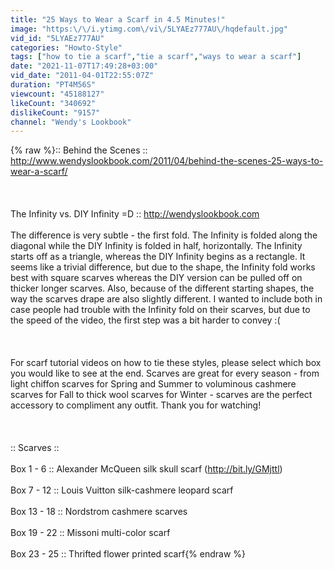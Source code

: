 ```yaml
---
title: "25 Ways to Wear a Scarf in 4.5 Minutes!"
image: "https:\/\/i.ytimg.com\/vi\/5LYAEz777AU\/hqdefault.jpg"
vid_id: "5LYAEz777AU"
categories: "Howto-Style"
tags: ["how to tie a scarf","tie a scarf","ways to wear a scarf"]
date: "2021-11-07T17:49:28+03:00"
vid_date: "2011-04-01T22:55:07Z"
duration: "PT4M56S"
viewcount: "45188127"
likeCount: "340692"
dislikeCount: "9157"
channel: "Wendy's Lookbook"
---
```

{% raw %}:: Behind the Scenes :: <a rel="nofollow" target="blank" href="http://www.wendyslookbook.com/2011/04/behind-the-scenes-25-ways-to-wear-a-scarf/">http://www.wendyslookbook.com/2011/04/behind-the-scenes-25-ways-to-wear-a-scarf/</a><br /><br /><br /><br />The Infinity vs. DIY Infinity =D :: <a rel="nofollow" target="blank" href="http://wendyslookbook.com">http://wendyslookbook.com</a> <br /><br />The difference is very subtle - the first fold. The Infinity is folded along the diagonal while the DIY Infinity is folded in half, horizontally. The Infinity starts off as a triangle, whereas the DIY Infinity begins as a rectangle. It seems like a trivial difference, but due to the shape, the Infinity fold works best with square scarves whereas the DIY version can be pulled off on thicker longer scarves. Also, because of  the different starting shapes, the way the scarves drape are also slightly different. I wanted to include both in case people had trouble with the Infinity fold on their scarves, but due to the speed of the video, the first step was a bit harder to convey :(<br /><br /><br /><br />For scarf tutorial videos on how to tie these styles, please select which box you would like to see at the end.  Scarves are great for every season - from light chiffon scarves for Spring and Summer to voluminous cashmere scarves for Fall to thick wool scarves for Winter - scarves are the perfect accessory to compliment any outfit.  Thank you for watching!<br /><br /><br /><br />:: Scarves ::<br /><br />Box 1 - 6 :: Alexander McQueen silk skull scarf (<a rel="nofollow" target="blank" href="http://bit.ly/GMjttl)">http://bit.ly/GMjttl)</a> <br /><br />Box 7 - 12 :: Louis Vuitton silk-cashmere leopard scarf <br /><br />Box 13 - 18 :: Nordstrom cashmere scarves <br /><br />Box 19 - 22 :: Missoni multi-color scarf <br /><br />Box 23 - 25 :: Thrifted flower printed scarf{% endraw %}
